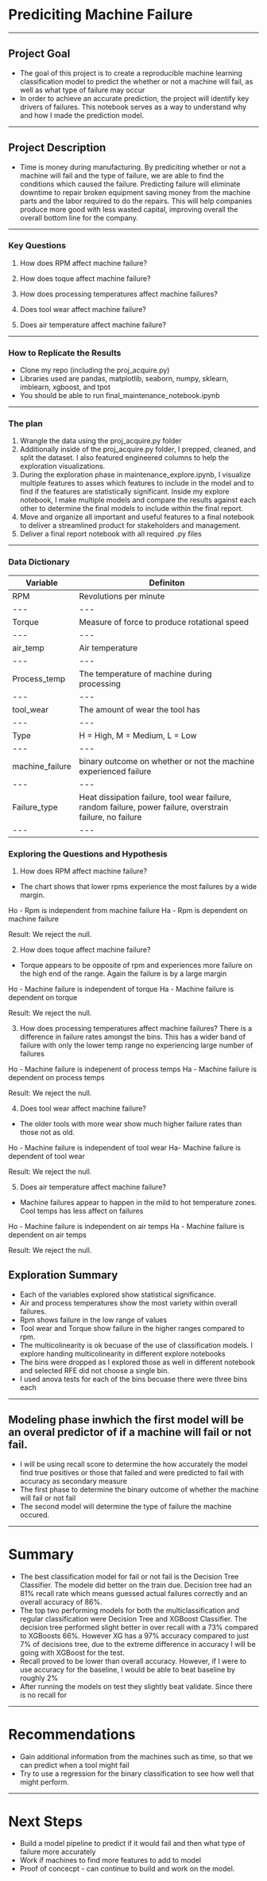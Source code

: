 # Prediciting Machine Failure

--- 

## Project Goal 

- The goal of this project is to create a reproducible  machine learning classification model to predict the whether or not a machine will fail, as well as what type of failure may occur 
- In order to achieve an accurate prediction, the project will identify key drivers of failures. This notebook serves as a way to understand why and how I made the prediction model.

---

## Project Description

-  Time is money during manufacturing. By prediciting whether or not a machine will fail and the type of failure, we are able to find the conditions which caused the failure. Predicting failure will eliminate downtime to repair broken equipment saving money from the machine parts and the labor required to do the repairs. This will help companies produce more good with less wasted capital, improving overall the overall bottom line for the company.

---

### Key Questions

1. How does RPM affect machine failure?

2. How does toque affect machine failure?

3. How does processing temperatures affect machine failures?

4. Does tool wear affect machine failure?

5. Does air temperature affect machine failure?


---

### How to Replicate the Results


- Clone my repo (including the proj_acquire.py)
- Libraries used are pandas, matplotlib, seaborn, numpy, sklearn, imblearn, xgboost, and tpot
- You should be able to run final_maintenance_notebook.ipynb

---

### The plan

1. Wrangle the data using the proj_acquire.py folder     
2. Additionally inside of the proj_acquire.py folder, I prepped, cleaned, and split the dataset.  I also featured engineered columns to help the exploration visualizations. 
3. During the exploration phase in maintenance_explore.ipynb, I visualize multiple features to asses which features to include in the model and to find if the features are statistically significant. Inside my explore notebook, I make multiple models and compare the results against each other to determine the final models to include within the final report.
4. Move and organize all important and useful features to a final notebook to deliver a streamlined product for stakeholders and management.  
5. Deliver a final report notebook with all required .py files

---

### Data Dictionary

Variable | Definiton | 
--- | --- | 
RPM | Revolutions per minute |
--- | --- | 
Torque | Measure of force to produce rotational speed |
--- | --- | 
air_temp | Air temperature |
--- | --- | 
Process_temp | The temperature of machine during processing |
--- | --- | 
tool_wear | The amount of wear the tool has  |
--- | --- | 
Type | H = High, M = Medium, L = Low | 
--- | --- | 
machine_failure | binary outcome on whether or not the machine experienced failure |
--- | --- | 
Failure_type | Heat dissipation failure, tool wear failure, random failure, power failure, overstrain failure, no failure|
--- | --- | 




### Exploring the Questions and Hypothesis


1. How does RPM affect machine failure?
- The chart shows that lower rpms experience the most failures by a wide margin.

Ho - Rpm is independent from machine failure
Ha - Rpm is dependent on machine failure

Result: We reject the null.

2. How does toque affect machine failure?
- Torque appears to be opposite of rpm and experiences more failure on the high end of the range. Again the failure is by a large margin

Ho - Machine failure is independent of torque
Ha - Machine failure is dependent on torque

Result: We reject the null.

3. How does processing temperatures affect machine failures?
There is a difference in failure rates amongst the bins. This has a wider band of failure with only the lower temp range no experiencing large number of failures

Ho - Machine failure is indepenent of process temps
Ha - Machine failure is dependent on process temps

Result: We reject the null.

4. Does tool wear affect machine failure?
- The older tools with more wear show much higher failure rates than those not as old. 

Ho - Machine failure is independent of tool wear
Ha- Machine failure is dependent of tool wear

Result: We reject the null.


5. Does air temperature affect machine failure?
- Machine failures appear to happen in the mild to hot temperature zones. Cool temps has less affect on failures

Ho - Machine failure is independent on air temps
Ha - Machine failure is dependent on air temps

Result: We reject the null. 







## Exploration Summary
- Each of the variables explored show statistical significance. 
- Air and process temperatures show the most variety within overall failures. 
- Rpm shows failure in the low range of values
- Tool wear and Torque show failure in the higher ranges compared to rpm.
- The multicolinearity is ok becuase of the use of classification models. I explore handing multicolinearity in different explore notebooks
- The bins were dropped as I explored those as well in different notebook and selected RFE did not choose a single bin.
- I used anova tests for each of the bins becuase there were three bins each
---
## Modeling phase inwhich the first model will be an overal predictor of if a machine will fail or not fail. 
- I will be using recall score to determine the how accurately the model find true positives or those that failed and were predicted to fail with accuracy as secondary measure
- The first phase to determine the binary outcome of whether the machine will fail or not fail
- The second model will determine the type of failure the machine occured. 
--- 

# Summary
* The best classification model for fail or not fail is the Decision Tree Classifier. The modele did better on the train due. Decision tree had an 81% recall rate which means guessed actual failures correctly and an overall accuracy of 86%.
* The top two performing models for both the multiclassification and regular classification were Decision Tree and XGBoost Classifier. The decision tree performed slight better in over recall with a 73% compared to XGBoosts 66%. However XG has a 97% accuracy compared to just 7% of decisions tree, due to the extreme difference in accuracy I will be going with XGBoost for the test. 
* Recall proved to be lower than overall accuracy. However, if I were to use accuracy for the baseline, I would be able to beat baseline by roughly 2%
* After running the models on test they slightly beat validate. Since there is no recall for 

---
# Recommendations
* Gain additional information from the machines such as time, so that we can predict when a tool might fail 
* Try to use a regression for the binary classification to see how well that might perform.
---
# Next Steps
* Build a model pipeline to predict if it would fail and then what type of failure more accurately
* Work if machines to find more features to add to model
* Proof of concecpt - can continue to build and work on the model. 